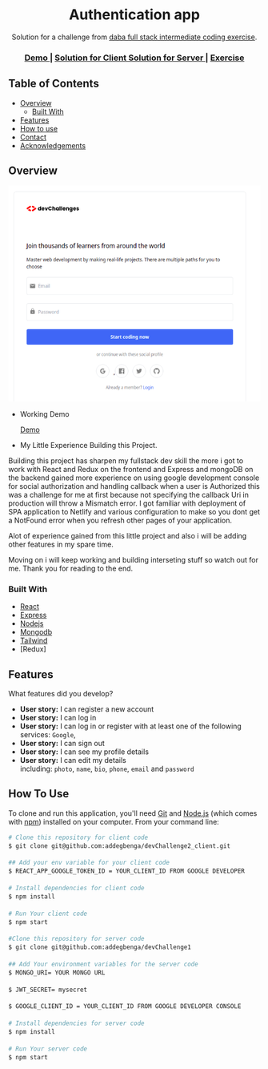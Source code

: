 <!-- Please update value in the {}  -->

<h1 align="center">Authentication app</h1>

<div align="center">
   Solution for a challenge from  <a href="https://investondaba.notion.site/Fullstack-Intermediate-Test-bffec121436f45ebac844fda2aa747ca" target="_blank">daba full stack intermediate coding exercise</a>.
</div>

<div align="center">
  <h3>
    <a href="https://myprofile007.netlify.app">
      Demo
    </a>
    <span> | </span>
    <a href="https://github.com/addegbenga/devChallenge2_client">
      Solution for Client
    </a>
    <a href="https://github.com/addegbenga/devChallenge1">
      Solution for Server
    </a>
    <span> | </span>
    <a href="https://investondaba.notion.site/Fullstack-Intermediate-Test-bffec121436f45ebac844fda2aa747ca">
      Exercise
    </a>
  </h3>
</div>

<!-- TABLE OF CONTENTS -->

## Table of Contents

- [Overview](#overview)
  - [Built With](#built-with)
- [Features](#features)
- [How to use](#how-to-use)
- [Contact](#contact)
- [Acknowledgements](#acknowledgements)

<!-- OVERVIEW -->

## Overview

![screenshot](https://raw.githubusercontent.com/addegbenga/devChallenge2_client/main/public/authshot.png?raw=true")


- Working Demo

    <a href="https://myprofile007.netlify.app">
      Demo
    </a>

- My Little Experience Building this Project.

Building this project has sharpen my fullstack dev skill the more i got to work with React and Redux on the frontend and Express and mongoDB on the backend gained more experience on using google development console for social authorization and handling callback when a user is Authorized this was a challenge for me at first because not specifying the callback Uri in production will throw a Mismatch error.
I got familiar with deployment of SPA application to Netlify and various configuration to make so you dont get a NotFound error when you refresh other pages of your application.

Alot of experience gained from this little project and also i will be adding other features in my spare time.

Moving on i will keep working and building interseting stuff so watch out for me.
Thank you for reading to the end.



### Built With

<!-- This section should list any major frameworks that you built your project using. Here are a few examples.-->

- [React](https://reactjs.org/)
- [Express](https://expressjs.com/)
- [Nodejs](https://nodejs.org/en/)
- [Mongodb](https://www.mongodb.com/)
- [Tailwind](https://tailwindcss.com/)
- [Redux]

## Features

<!-- List the features of your application or follow the template. Don't share the figma file here :) -->

What features did you develop?

- **User story:** I can register a new account
- **User story:** I can log in
- **User story:** I can log in or register with at least one of the following services: `Google`, 
- **User story:** I can sign out
- **User story:** I can see my profile details
- **User story:** I can edit my details including: `photo`, `name`, `bio`, `phone`, `email` and `password`

## How To Use

<!-- Example: -->

To clone and run this application, you'll need [Git](https://git-scm.com) and [Node.js](https://nodejs.org/en/download/) (which comes with [npm](http://npmjs.com)) installed on your computer. From your command line:

```bash
# Clone this repository for client code
$ git clone git@github.com:addegbenga/devChallenge2_client.git

## Add your env variable for your client code
$ REACT_APP_GOOGLE_TOKEN_ID = YOUR_CLIENT_ID FROM GOOGLE DEVELOPER 

# Install dependencies for client code
$ npm install

# Run Your client code
$ npm start

#Clone this repository for server code
$ git clone git@github.com:addegbenga/devChallenge1

## Add Your environment variables for the server code
$ MONGO_URI= YOUR MONGO URL

$ JWT_SECRET= mysecret

$ GOOGLE_CLIENT_ID = YOUR_CLIENT_ID FROM GOOGLE DEVELOPER CONSOLE

# Install dependencies for server code
$ npm install

# Run Your server code
$ npm start
```
